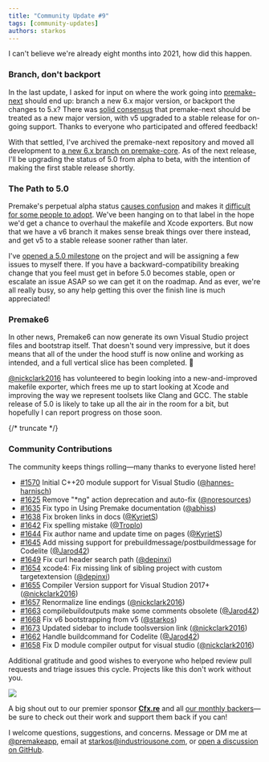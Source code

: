 ```yaml
---
title: "Community Update #9"
tags: [community-updates]
authors: starkos
---
```


I can't believe we're already eight months into 2021, how did this happen.

### Branch, don't backport

In the last update, I asked for input on where the work going into [premake-next](https://github.com/starkos/premake-next) should end up: branch a new 6.x major version, or backport the changes to 5.x? There was [solid consensus](https://github.com/premake/premake-core/discussions/1616) that premake-next should be treated as a new major version, with v5 upgraded to a stable release for on-going support. Thanks to everyone who participated and offered feedback!

With that settled, I've archived the premake-next repository and moved all development to [a new 6.x branch on premake-core](https://github.com/premake/premake-core/tree/6.x). As of the next release, I'll be upgrading the status of 5.0 from alpha to beta, with the intention of making the first stable release shortly.

### The Path to 5.0

Premake's perpetual alpha status [causes confusion](https://github.com/premake/premake-core/issues/1536) and makes it [difficult for some people to adopt](https://github.com/premake/premake-core/issues/1423). We've been hanging on to that label in the hope we'd get a chance to overhaul the makefile and Xcode exporters. But now that we have a v6 branch it makes sense break things over there instead, and get v5 to a stable release sooner rather than later.

I've [opened a 5.0 milestone](https://github.com/premake/premake-core/milestone/3) on the project and will be assigning a few issues to myself there. If you have a backward-compatibility breaking change that you feel must get in before 5.0 becomes stable, open or escalate an issue ASAP so we can get it on the roadmap. And as ever, we're all really busy, so any help getting this over the finish line is much appreciated!

### Premake6

In other news, Premake6 can now generate its own Visual Studio project files and bootstrap itself. That doesn't sound very impressive, but it does means that all of the under the hood stuff is now online and working as intended, and a full vertical slice has been completed. 🎉

[@nickclark2016](https://github.com/nickclark2016) has volunteered to begin looking into a new-and-improved makefile exporter, which frees me up to start looking at Xcode and improving the way we represent toolsets like Clang and GCC. The stable release of 5.0 is likely to take up all the air in the room for a bit, but hopefully I can report progress on those soon.

{/* truncate */}

### Community Contributions

The community keeps things rolling—many thanks to everyone listed here!

- [#1570](https://github.com/premake/premake-core/pull/1570) Initial C++20 module support for Visual Studio ([@hannes-harnisch](https://github.com/hannes-harnisch))
- [#1625](https://github.com/premake/premake-core/pull/1625) Remove "*ng" action deprecation and auto-fix ([@noresources](https://github.com/noresources))
- [#1635](https://github.com/premake/premake-core/pull/1635) Fix typo in Using Premake documentation ([@abhiss](https://github.com/abhiss))
- [#1638](https://github.com/premake/premake-core/pull/1638) Fix broken links in docs ([@KyrietS](https://github.com/KyrietS))
- [#1642](https://github.com/premake/premake-core/pull/1642) Fix spelling mistake ([@Troplo](https://github.com/Troplo))
- [#1644](https://github.com/premake/premake-core/pull/1644) Fix author name and update time on pages ([@KyrietS](https://github.com/KyrietS))
- [#1645](https://github.com/premake/premake-core/pull/1645) Add missing support for prebuildmessage/postbuildmessage for Codelite ([@Jarod42](https://github.com/Jarod42))
- [#1649](https://github.com/premake/premake-core/pull/1649) Fix curl header search path ([@depinxi](https://github.com/depinxi))
- [#1654](https://github.com/premake/premake-core/pull/1654) xcode4: Fix missing link of sibling project with custom targetextension ([@depinxi](https://github.com/depinxi))
- [#1655](https://github.com/premake/premake-core/pull/1655) Compiler Version support for Visual Studion 2017+ ([@nickclark2016](https://github.com/nickclark2016))
- [#1657](https://github.com/premake/premake-core/pull/1657) Renormalize line endings ([@nickclark2016](https://github.com/nickclark2016))
- [#1663](https://github.com/premake/premake-core/pull/1663) compilebuildoutputs make some comments obsolete ([@Jarod42](https://github.com/Jarod42))
- [#1668](https://github.com/premake/premake-core/pull/1668) Fix v6 bootstrapping from v5 ([@starkos](https://github.com/starkos))
- [#1673](https://github.com/premake/premake-core/pull/1673) Updated sidebar to include toolsversion link ([@nickclark2016](https://github.com/nickclark2016))
- [#1662](https://github.com/premake/premake-core/pull/1662) Handle buildcommand for Codelite ([@Jarod42](https://github.com/Jarod42))
- [#1658](https://github.com/premake/premake-core/pull/1658) Fix D module compiler output for visual studio ([@nickclark2016](https://github.com/nickclark2016))

Additional gratitude and good wishes to everyone who helped review pull requests and triage issues this cycle. Projects like this don't work without you.

<div style={{textAlign: 'center'}}>
	<a href="https://opencollective.com/_fivem">
		<img src="https://images.opencollective.com/_fivem/2f78b5f/logo/128.png"/>
	</a>
</div>

A big shout out to our premier sponsor **[Cfx.re](https://opencollective.com/_fivem)** and all [our monthly backers](https://opencollective.com/premake#section-contributors)—be sure to check out their work and support them back if you can!

I welcome questions, suggestions, and concerns. Message or DM me at [@premakeapp](https://twitter.com/premakeapp), email at [starkos@industriousone.com](mailto:starkos@industriousone.com), or [open a discussion on GitHub](https://github.com/premake/premake-core/discussions).
